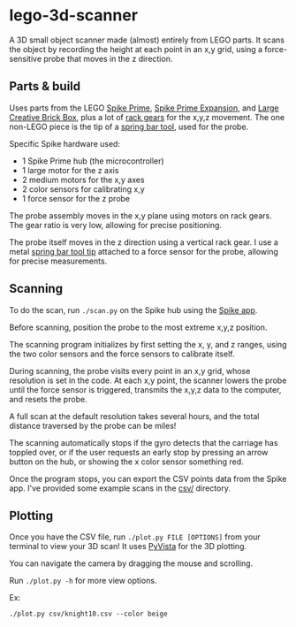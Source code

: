 # lego-3d-scanner

A 3D small object scanner made (almost) entirely from LEGO parts. It scans the object by recording the height at each point in an x,y grid, using a force-sensitive probe that moves in the z direction.

## Parts & build

Uses parts from the LEGO [Spike Prime](https://education.lego.com/en-us/products/lego-education-spike-prime-set/45678), [Spike Prime Expansion](https://education.lego.com/en-us/products/lego-education-spike-prime-expansion-set/45681/), and [Large Creative Brick Box](https://www.lego.com/en-us/product/lego-large-creative-brick-box-10698?age-gate=grown_up), plus a lot of [rack gears](https://www.webrick.com/toothed-bar-m-1-z-10-3743.html)
for the x,y,z movement.
The one non-LEGO piece is the tip of a [spring bar tool](https://a.co/d/awqxNrj), used for the probe.

Specific Spike hardware used:

* 1 Spike Prime hub (the microcontroller)
* 1 large motor for the z axis
* 2 medium motors for the x,y axes
* 2 color sensors for calibrating x,y
* 1 force sensor for the z probe


The probe assembly moves in the x,y plane using motors on rack gears. The gear ratio is very low, allowing for precise positioning.

The probe itself moves in the z direction using a vertical rack gear. I use a metal [spring bar tool tip](https://a.co/d/awqxNrj) attached to a force sensor for the probe, allowing for precise measurements.

## Scanning

To do the scan, run `./scan.py` on the Spike hub using the [Spike app](https://education.lego.com/en-us/downloads/spike-app/software/).

Before scanning, position the probe to the most extreme x,y,z position.

The scanning program initializes by first setting the x, y, and z ranges, using the two color sensors and the force sensors to calibrate itself.

During scanning, the probe visits every point in an x,y grid, whose resolution is set in the code. At each x,y point, the scanner lowers the probe until the force sensor is triggered, transmits the x,y,z data to the computer, and resets the probe.

A full scan at the default resolution takes several hours, and the total distance traversed by the probe can be miles!

The scanning automatically stops if the gyro detects that the carriage has toppled over, or if the user requests an early stop by pressing an arrow button on the hub, or showing the x color sensor something red.

Once the program stops, you can export the CSV points data from the Spike app. I've provided some example scans in the [csv/](csv/) directory.

## Plotting

Once you have the CSV file, run `./plot.py FILE [OPTIONS]` from your terminal to view your 3D scan! It uses [PyVista](https://pyvista.org/#) for the 3D plotting.

You can navigate the camera by dragging the mouse and scrolling.

Run `./plot.py -h` for more view options.

Ex:

`./plot.py csv/knight10.csv --color beige`








